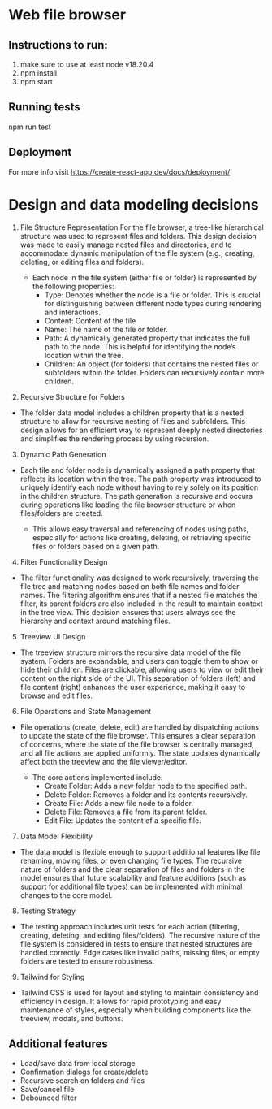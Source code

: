 # Web file browser
## Instructions to run:
1. make sure to use at least node v18.20.4
2. npm install
3. npm start

## Running tests
npm run test

## Deployment
For more info visit https://create-react-app.dev/docs/deployment/

# Design and data modeling decisions
1. File Structure Representation
For the file browser, a tree-like hierarchical structure was used to represent files and folders. This design decision was made to easily manage nested files and directories, and to accommodate dynamic manipulation of the file system (e.g., creating, deleting, or editing files and folders).

   - Each node in the file system (either file or folder) is represented by the following properties:
        - Type: Denotes whether the node is a file or folder. This is crucial for distinguishing between different node types during rendering and interactions.
        - Content: Content of the file
        - Name: The name of the file or folder.
        - Path: A dynamically generated property that indicates the full path to the node. This is helpful for identifying the node’s location within the tree.
        - Children: An object (for folders) that contains the nested files or subfolders within the folder. Folders can recursively contain more children.

2. Recursive Structure for Folders
- The folder data model includes a children property that is a nested structure to allow for recursive nesting of files and subfolders. This design allows for an efficient way to represent deeply nested directories and simplifies the rendering process by using recursion.

3. Dynamic Path Generation
- Each file and folder node is dynamically assigned a path property that reflects its location within the tree. The path property was introduced to uniquely identify each node without having to rely solely on its position in the children structure. The path generation is recursive and occurs during operations like loading the file browser structure or when files/folders are created.

   - This allows easy traversal and referencing of nodes using paths, especially for actions like creating, deleting, or retrieving specific files or folders based on a given path.

4. Filter Functionality Design
- The filter functionality was designed to work recursively, traversing the file tree and matching nodes based on both file names and folder names. The filtering algorithm ensures that if a nested file matches the filter, its parent folders are also included in the result to maintain context in the tree view. This decision ensures that users always see the hierarchy and context around matching files.

5. Treeview UI Design
- The treeview structure mirrors the recursive data model of the file system. Folders are expandable, and users can toggle them to show or hide their children. Files are clickable, allowing users to view or edit their content on the right side of the UI. This separation of folders (left) and file content (right) enhances the user experience, making it easy to browse and edit files.

6. File Operations and State Management
- File operations (create, delete, edit) are handled by dispatching actions to update the state of the file browser. This ensures a clear separation of concerns, where the state of the file browser is centrally managed, and all file actions are applied uniformly. The state updates dynamically affect both the treeview and the file viewer/editor.

   - The core actions implemented include:
      - Create Folder: Adds a new folder node to the specified path.
      - Delete Folder: Removes a folder and its contents recursively.
      - Create File: Adds a new file node to a folder.
      - Delete File: Removes a file from its parent folder.
      - Edit File: Updates the content of a specific file.

7. Data Model Flexibility
- The data model is flexible enough to support additional features like file renaming, moving files, or even changing file types. The recursive nature of folders and the clear separation of files and folders in the model ensures that future scalability and feature additions (such as support for additional file types) can be implemented with minimal changes to the core model.

8. Testing Strategy
- The testing approach includes unit tests for each action (filtering, creating, deleting, and editing files/folders). The recursive nature of the file system is considered in tests to ensure that nested structures are handled correctly. Edge cases like invalid paths, missing files, or empty folders are tested to ensure robustness.

9. Tailwind for Styling
- Tailwind CSS is used for layout and styling to maintain consistency and efficiency in design. It allows for rapid prototyping and easy maintenance of styles, especially when building components like the treeview, modals, and buttons.

## Additional features
- Load/save data from local storage
- Confirmation dialogs for create/delete
- Recursive search on folders and files
- Save/cancel file
- Debounced filter
